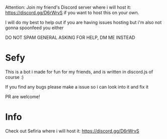 Attention: Join my friend's Discord server where i will host it: https://discord.gg/D6rWrvS if you want to host this on your own.

I will do my best to help out if you are having issues hosting but i'm also not gonna spoonfeed you either

DO NOT SPAM GENERAL ASKING FOR HELP, DM ME INSTEAD

# Sefy

This is a bot i made for fun for my friends, and is written in discord.js of course :)


If you find any bugs please make a issue so i can look into it and fix it

PR are welcome!

# Info

Check out Sefiria where i will host it: https://discord.gg/D6rWrvS
